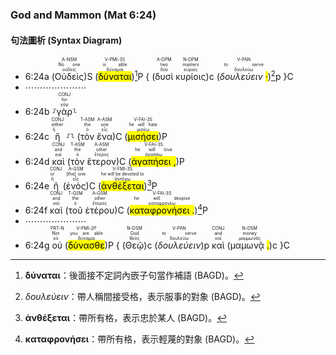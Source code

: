### God and Mammon (Mat 6:24)


#### 句法圖析 (Syntax Diagram)

- 6:24a (<RUBY><ruby><ruby>Οὐδεὶς<rt>οὐδείς</rt></ruby><rt>No one</rt></ruby><rt>A-NSM</rt></RUBY>)S (<RUBY><ruby><ruby><mark class='verb'>δύναται</mark><rt>δύναμαι</rt></ruby><rt>is able</rt></ruby><rt>V-PMI-3S</rt></RUBY>)[^1]P { (<RUBY><ruby><ruby>δυσὶ<rt>δύο</rt></ruby><rt>two</rt></ruby><rt>A-DPM</rt></RUBY> <RUBY><ruby><ruby>κυρίοις<rt>κύριος</rt></ruby><rt>masters</rt></ruby><rt>N-DPM</rt></RUBY>)c (<RUBY><ruby><ruby><em>δουλεύειν <mark class='punctuation'>·</mark></em><rt>δουλεύω</rt></ruby><rt>to serve</rt></ruby><rt>V-PAN</rt></RUBY>)[^2]p }C
- ⋯⋯⋯⋯⋯⋯⋯
- 6:24b ⸉<RUBY><ruby><ruby>γὰρ<rt>γάρ</rt></ruby><rt>for</rt></ruby><rt>CONJ</rt></RUBY>⸊
- 6:24c <RUBY><ruby><ruby>ἢ<rt>ἤ</rt></ruby><rt>either</rt></ruby><rt>CONJ</rt></RUBY> ⸉⸊ (<RUBY><ruby><ruby>τὸν<rt>ὁ</rt></ruby><rt>the</rt></ruby><rt>T-ASM</rt></RUBY> <RUBY><ruby><ruby>ἕνα<rt>εἷς</rt></ruby><rt>one</rt></ruby><rt>A-ASM</rt></RUBY>)C (<RUBY><ruby><ruby><mark class='verb'>μισήσει</mark><rt>μισέω</rt></ruby><rt>he will hate</rt></ruby><rt>V-FAI-3S</rt></RUBY>)P
- 6:24d <RUBY><ruby><ruby>καὶ<rt>καί</rt></ruby><rt>and</rt></ruby><rt>CONJ</rt></RUBY> (<RUBY><ruby><ruby>τὸν<rt>ὁ</rt></ruby><rt>the</rt></ruby><rt>T-ASM</rt></RUBY> <RUBY><ruby><ruby>ἕτερον<rt>ἕτερος</rt></ruby><rt>other</rt></ruby><rt>A-ASM</rt></RUBY>)C (<RUBY><ruby><ruby><mark class='verb'>ἀγαπήσει <mark class='punctuation'>,</mark></mark><rt>ἀγαπάω</rt></ruby><rt>he will love</rt></ruby><rt>V-FAI-3S</rt></RUBY>)P
- 6:24e <RUBY><ruby><ruby>ἢ<rt>ἤ</rt></ruby><rt>or</rt></ruby><rt>CONJ</rt></RUBY> (<RUBY><ruby><ruby>ἑνὸς<rt>εἷς</rt></ruby><rt>[the] one</rt></ruby><rt>A-GSM</rt></RUBY>)C (<RUBY><ruby><ruby><mark class='verb'>ἀνθέξεται</mark><rt>ἀντέχω</rt></ruby><rt>he will be devoted to</rt></ruby><rt>V-FMI-3S</rt></RUBY>)[^3]P
- 6:24f <RUBY><ruby><ruby>καὶ<rt>καί</rt></ruby><rt>and</rt></ruby><rt>CONJ</rt></RUBY> (<RUBY><ruby><ruby>τοῦ<rt>ὁ</rt></ruby><rt>the</rt></ruby><rt>T-GSM</rt></RUBY> <RUBY><ruby><ruby>ἑτέρου<rt>ἕτερος</rt></ruby><rt>other</rt></ruby><rt>A-GSM</rt></RUBY>)C (<RUBY><ruby><ruby><mark class='verb'>καταφρονήσει <mark class='punctuation'>.</mark></mark><rt>καταφρονέω</rt></ruby><rt>he will despise</rt></ruby><rt>V-FAI-3S</rt></RUBY>)[^4]P 
- ⋯⋯⋯⋯⋯⋯⋯
- 6:24g <RUBY><ruby><ruby>οὐ<rt>οὐ</rt></ruby><rt>Not</rt></ruby><rt>PRT-N</rt></RUBY> (<RUBY><ruby><ruby><mark class='verb'>δύνασθε</mark><rt>δύναμαι</rt></ruby><rt>you are able</rt></ruby><rt>V-PMI-2P</rt></RUBY>)P { (<RUBY><ruby><ruby>Θεῷ<rt>θεός</rt></ruby><rt>God</rt></ruby><rt>N-DSM</rt></RUBY>)c (<RUBY><ruby><ruby><em>δουλεύειν</em><rt>δουλεύω</rt></ruby><rt>to serve</rt></ruby><rt>V-PAN</rt></RUBY>)p <RUBY><ruby><ruby>καὶ<rt>καί</rt></ruby><rt>and</rt></ruby><rt>CONJ</rt></RUBY> (<RUBY><ruby><ruby>μαμωνᾷ <mark class='punctuation'>.</mark><rt>μαμμωνᾶς</rt></ruby><rt>money</rt></ruby><rt>N-DSM</rt></RUBY>)c }C



[^1]: **δύναται**：後面接不定詞內嵌子句當作補語 (BAGD)。
[^2]: _δουλεύειν_：帶人稱間接受格，表示服事的對象 (BAGD)。
[^3]: **ἀνθέξεται**：帶所有格，表示忠於某人 (BAGD)。
[^4]: **καταφρονήσει**：帶所有格，表示輕蔑的對象 (BAGD)。